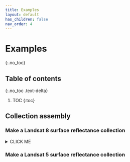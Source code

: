 ```yaml
---
title: Examples
layout: default
has_children: false
nav_order: 4
---
```


# Examples
{:.no_toc}

## Table of contents
{:.no_toc .text-delta}

1. TOC
{:toc}


## Collection assembly

### Make a Landsat 8 surface reflectance collection

<details><summary>CLICK ME</summary>
<p>

#### yes, even hidden code blocks!

```js
print("hello world!")
```

</p>
</details>


### Make a Landsat 5 surface reflectance collection

